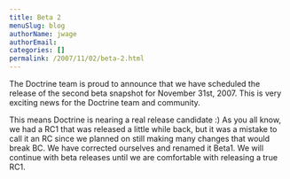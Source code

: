 ```yaml
---
title: Beta 2
menuSlug: blog
authorName: jwage 
authorEmail: 
categories: []
permalink: /2007/11/02/beta-2.html
---
```

The Doctrine team is proud to announce that we have scheduled the
release of the second beta snapshot for November 31st, 2007. This is
very exciting news for the Doctrine team and community.

This means Doctrine is nearing a real release candidate :) As you all
know, we had a RC1 that was released a little while back, but it was a
mistake to call it an RC since we planned on still making many changes
that would break BC. We have corrected ourselves and renamed it Beta1.
We will continue with beta releases until we are comfortable with
releasing a true RC1.
